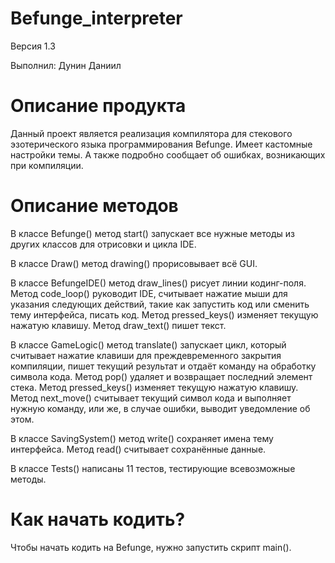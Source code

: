 # Befunge_interpreter
Версия 1.3

Выполнил: Дунин Даниил
# Описание продукта
Данный проект является реализация компилятора для стекового эзотерического языка программирования Befunge. Имеет кастомные настройки темы. А также подробно сообщает об ошибках, возникающих при компиляции.
# Описание методов
В классе Befunge() метод start() запускает все нужные методы из других классов для отрисовки и цикла IDE.

В классе Draw() метод drawing() прорисовывает всё GUI.

В классе BefungeIDE() метод draw_lines() рисует линии кодинг-поля. Метод code_loop()  руководит IDE, считывает нажатие мыши для указания следующих действий, такие как запустить код или сменить тему интерфейса, писать код. Метод pressed_keys() изменяет текущую нажатую клавишу. Метод draw_text() пишет текст.

В классе GameLogic() метод translate() запускает цикл, который считывает нажатие клавиши для преждевременного закрытия компиляции, пишет текущий результат и отдаёт команду на обработку символа кода. Метод pop() удаляет и возвращает последний элемент стека. Метод pressed_keys() изменяет текущую нажатую клавишу. Метод next_move() считывает текущий символ кода и выполняет нужную команду, или же, в случае ошибки, выводит уведомление об этом.

В классе SavingSystem() метод write() сохраняет имена тему интерфейса. Метод read() считывает сохранённые данные.

В классе Tests() написаны 11 тестов, тестирующие всевозможные методы.
# Как начать кодить?
Чтобы начать кодить на Befunge, нужно запустить скрипт main().

